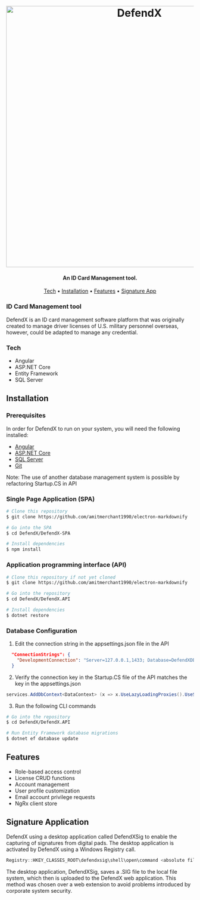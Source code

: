 <h1 align="center">
  <br>
  <img src="/doc/banner.png" alt="DefendX" width="700">
</h1>

<h4 align="center">An ID Card Management tool.</h4>

<p align="center">
  <a href="#tech">Tech</a> •
  <a href="#installation">Installation</a> •
  <a href="#features">Features</a> •
  <a href="#signature-application">Signature App</a>
</p>

### ID Card Management tool
DefendX is an ID card management software platform that was originally created to manage driver licenses of U.S. military personnel overseas, however, could be adapted to manage any credential.

### Tech
*   Angular
*   ASP.NET Core
*   Entity Framework
*   SQL Server

## Installation
### Prerequisites

In order for DefendX to run on your system, you will need the following installed:

*   [Angular](https://angular.io/guide/setup-local)
*   [ASP.NET Core](https://dotnet.microsoft.com/download)
*   [SQL Server](https://www.microsoft.com/en-us/sql-server/sql-server-downloads) 
*   [Git](https://git-scm.com)

Note: The use of another database management system is possible by refactoring Startup.CS in API  

### Single Page Application (SPA)
```bash
# Clone this repository
$ git clone https://github.com/amitmerchant1990/electron-markdownify

# Go into the SPA
$ cd DefendX/DefendX-SPA

# Install dependencies
$ npm install
```

### Application programming interface (API) 
```bash
# Clone this repository if not yet cloned
$ git clone https://github.com/amitmerchant1990/electron-markdownify

# Go into the repository
$ cd DefendX/DefendX.API

# Install dependencies
$ dotnet restore
```

### Database Configuration
1. Edit the connection string in the appsettings.json file in the API
```json
  "ConnectionStrings": {
    "DevelopmentConnection": "Server=127.0.0.1,1433; Database=DefendXDB; Uid=SomeUserID; Pwd=SomePassword"
  }
```

2. Verify the connection key in the Startup.CS file of the API matches the key in the appsettings.json
```csharp
services.AddDbContext<DataContext> (x => x.UseLazyLoadingProxies().UseSqlServer (Configuration.GetConnectionString ("DevelopmentConnection")));
```

3. Run the following CLI commands
```bash
# Go into the repository
$ cd DefendX/DefendX.API

# Run Entity Framework database migrations
$ dotnet ef database update
```

## Features

*   Role-based access control
*   License CRUD functions
*   Account management
*   User profile customization
*   Email account privilege requests
*   NgRx client store

## Signature Application
DefendX using a desktop application called DefendXSig to enable the capturing of signatures from digital pads.  The desktop application is activated by DefendX using a Windows Registry call.

```powershell
Registry::HKEY_CLASSES_ROOT\defendxsig\shell\open\command <absolute file path to DefendXSig>
```
The desktop application, DefendXSig, saves a .SIG file to the local file system, which then is uploaded to the DefendX web application.  This method was chosen over a web extension to avoid problems introduced by corporate system security. 
